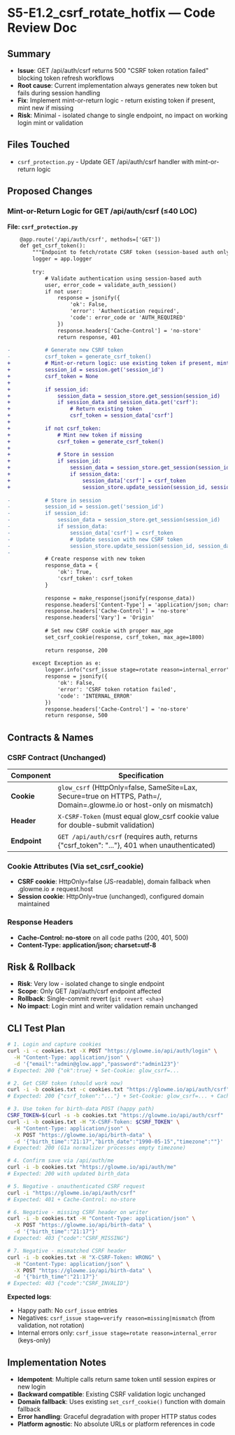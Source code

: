 # S5-E1.2_csrf_rotate_hotfix — Code Review Doc

## Summary

- **Issue**: GET /api/auth/csrf returns 500 "CSRF token rotation failed" blocking token refresh workflows
- **Root cause**: Current implementation always generates new token but fails during session handling
- **Fix**: Implement mint-or-return logic - return existing token if present, mint new if missing
- **Risk**: Minimal - isolated change to single endpoint, no impact on working login mint or validation

## Files Touched

- `csrf_protection.py` - Update GET /api/auth/csrf handler with mint-or-return logic

## Proposed Changes

### Mint-or-Return Logic for GET /api/auth/csrf (≤40 LOC)

**File: `csrf_protection.py`**

```diff
    @app.route('/api/auth/csrf', methods=['GET'])
    def get_csrf_token():
        """Endpoint to fetch/rotate CSRF token (session-based auth only)"""
        logger = app.logger
        
        try:
            # Validate authentication using session-based auth
            user, error_code = validate_auth_session()
            if not user:
                response = jsonify({
                    'ok': False,
                    'error': 'Authentication required',
                    'code': error_code or 'AUTH_REQUIRED'
                })
                response.headers['Cache-Control'] = 'no-store'
                return response, 401
            
-           # Generate new CSRF token
-           csrf_token = generate_csrf_token()
+           # Mint-or-return logic: use existing token if present, mint if missing
+           session_id = session.get('session_id')
+           csrf_token = None
+           
+           if session_id:
+               session_data = session_store.get_session(session_id)
+               if session_data and session_data.get('csrf'):
+                   # Return existing token
+                   csrf_token = session_data['csrf']
+           
+           if not csrf_token:
+               # Mint new token if missing
+               csrf_token = generate_csrf_token()
+               
+               # Store in session
+               if session_id:
+                   session_data = session_store.get_session(session_id)
+                   if session_data:
+                       session_data['csrf'] = csrf_token
+                       session_store.update_session(session_id, session_data)
            
-           # Store in session
-           session_id = session.get('session_id')
-           if session_id:
-               session_data = session_store.get_session(session_id)
-               if session_data:
-                   session_data['csrf'] = csrf_token
-                   # Update session with new CSRF token
-                   session_store.update_session(session_id, session_data)
-           
            # Create response with new token
            response_data = {
                'ok': True,
                'csrf_token': csrf_token
            }
            
            response = make_response(jsonify(response_data))
            response.headers['Content-Type'] = 'application/json; charset=utf-8'
            response.headers['Cache-Control'] = 'no-store'
            response.headers['Vary'] = 'Origin'
            
            # Set new CSRF cookie with proper max_age
            set_csrf_cookie(response, csrf_token, max_age=1800)
            
            return response, 200
            
        except Exception as e:
            logger.info("csrf_issue stage=rotate reason=internal_error")
            response = jsonify({
                'ok': False,
                'error': 'CSRF token rotation failed',
                'code': 'INTERNAL_ERROR'
            })
            response.headers['Cache-Control'] = 'no-store'
            return response, 500
```

## Contracts & Names

### CSRF Contract (Unchanged)

| Component | Specification |
|-----------|---------------|
| **Cookie** | `glow_csrf` (HttpOnly=false, SameSite=Lax, Secure=true on HTTPS, Path=/, Domain=.glowme.io or host-only on mismatch) |
| **Header** | `X-CSRF-Token` (must equal glow_csrf cookie value for double-submit validation) |
| **Endpoint** | `GET /api/auth/csrf` (requires auth, returns {"csrf_token": "..."}, 401 when unauthenticated) |

### Cookie Attributes (Via set_csrf_cookie)
- **CSRF cookie**: HttpOnly=false (JS-readable), domain fallback when .glowme.io ≠ request.host
- **Session cookie**: HttpOnly=true (unchanged), configured domain maintained

### Response Headers
- **Cache-Control: no-store** on all code paths (200, 401, 500)
- **Content-Type: application/json; charset=utf-8**

## Risk & Rollback

- **Risk**: Very low - isolated change to single endpoint
- **Scope**: Only GET /api/auth/csrf endpoint affected
- **Rollback**: Single-commit revert (`git revert <sha>`)
- **No impact**: Login mint and writer validation remain unchanged

## CLI Test Plan

```bash
# 1. Login and capture cookies
curl -i -c cookies.txt -X POST "https://glowme.io/api/auth/login" \
  -H "Content-Type: application/json" \
  -d '{"email":"admin@glow.app","password":"admin123"}'
# Expected: 200 {"ok":true} + Set-Cookie: glow_csrf=...

# 2. Get CSRF token (should work now)
curl -i -b cookies.txt -c cookies.txt "https://glowme.io/api/auth/csrf"
# Expected: 200 {"csrf_token":"..."} + Set-Cookie: glow_csrf=... + Cache-Control: no-store

# 3. Use token for birth-data POST (happy path)
CSRF_TOKEN=$(curl -s -b cookies.txt "https://glowme.io/api/auth/csrf" | grep -o '"csrf_token":"[^"]*"' | cut -d'"' -f4)
curl -i -b cookies.txt -H "X-CSRF-Token: $CSRF_TOKEN" \
  -H "Content-Type: application/json" \
  -X POST "https://glowme.io/api/birth-data" \
  -d '{"birth_time":"21:17","birth_date":"1990-05-15","timezone":""}'
# Expected: 200 (G1a normalizer processes empty timezone)

# 4. Confirm save via /api/auth/me
curl -i -b cookies.txt "https://glowme.io/api/auth/me"
# Expected: 200 with updated birth_data

# 5. Negative - unauthenticated CSRF request
curl -i "https://glowme.io/api/auth/csrf"
# Expected: 401 + Cache-Control: no-store

# 6. Negative - missing CSRF header on writer
curl -i -b cookies.txt -H "Content-Type: application/json" \
  -X POST "https://glowme.io/api/birth-data" \
  -d '{"birth_time":"21:17"}'
# Expected: 403 {"code":"CSRF_MISSING"}

# 7. Negative - mismatched CSRF header
curl -i -b cookies.txt -H "X-CSRF-Token: WRONG" \
  -H "Content-Type: application/json" \
  -X POST "https://glowme.io/api/birth-data" \
  -d '{"birth_time":"21:17"}'
# Expected: 403 {"code":"CSRF_INVALID"}
```

**Expected logs**:
- Happy path: No `csrf_issue` entries
- Negatives: `csrf_issue stage=verify reason=missing|mismatch` (from validation, not rotation)
- Internal errors only: `csrf_issue stage=rotate reason=internal_error` (keys-only)

## Implementation Notes

- **Idempotent**: Multiple calls return same token until session expires or new login
- **Backward compatible**: Existing CSRF validation logic unchanged
- **Domain fallback**: Uses existing `set_csrf_cookie()` function with domain fallback
- **Error handling**: Graceful degradation with proper HTTP status codes
- **Platform agnostic**: No absolute URLs or platform references in code

